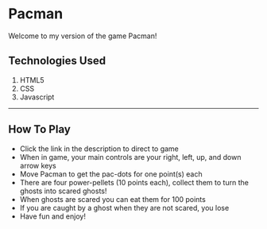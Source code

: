 # Pacman
Welcome to my version of the game Pacman!

## Technologies Used
<ol>
<li>HTML5</li>
<li>CSS</li>
<li>Javascript</li>
</ol>
<hr>

## How To Play

- Click the link in the description to direct to game
- When in game, your main controls are your right, left, up, and down arrow keys
- Move Pacman to get the pac-dots for one point(s) each
- There are four power-pellets (10 points each), collect them to turn the ghosts into scared ghosts!
- When ghosts are scared you can eat them for 100 points
- If you are caught by a ghost when they are not scared, you lose
- Have fun and enjoy!